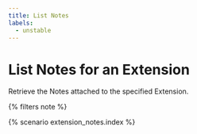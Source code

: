 ```yaml
---
title: List Notes
labels:
  - unstable
---
```


# List Notes for an Extension

Retrieve the Notes attached to the specified Extension.

{% filters note %}

{% scenario extension_notes.index %}
